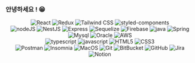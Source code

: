 ### 안녕하세요 ! 😁

<!--
**PreAgile/PreAgile** is a ✨ _special_ ✨ repository because its `README.md` (this file) appears on your GitHub profile.

Here are some ideas to get you started:

- 🔭 I’m currently working on ...
- 🌱 I’m currently learning ...
- 👯 I’m looking to collaborate on ...
- 🤔 I’m looking for help with ...
- 💬 Ask me about ...
- 📫 How to reach me: ...
- 😄 Pronouns: ...
- ⚡ Fun fact: ...
-->
<p align="center">
    <!-- front-end -->
  <img alt="React" src="https://img.shields.io/badge/-React-informational?style=plastic&logo=React&logoColor=white&color=rgb(97,218,251)">
  <img alt="Redux" src="https://img.shields.io/badge/-Redux-informational?style=plastic&logo=Redux&logoColor=white&color=rgb(118,74,188)">
  <img alt="Tailwind CSS" src="https://img.shields.io/badge/-Tailwind CSS-informational?style=plastic&logo=Tailwind CSS&logoColor=white&color=rgb(56,178,172)">
  <img alt="styled-components" src="https://img.shields.io/badge/_styled_components-informational?style=plastic&logo=styled-components&logoColor=white&color=rgb(219,112,147)">
   <!-- back-end -->
    <br>
  <img alt="nodeJS" src="https://img.shields.io/badge/-Node.js-informational?style=plastic&logo=Node.js&logoColor=white&color=rgb(51,153,51)">
  <img alt="NestJS" src="https://img.shields.io/badge/-NestJs-informational?style=plastic&logo=NestJs&logoColor=white&color=rgb(244,35,78)">
  <img alt="Express" src="https://img.shields.io/badge/-Express-informational?style=plastic&logo=&logoColor=white&color=rgb(0,0,0)">
  <img alt="Sequelize" src="https://img.shields.io/badge/-Sequelize-informational?style=plastic&logo=&logoColor=white&color=rgb(0,0,0)">
  <img alt="Firebase" src="https://img.shields.io/badge/-Firebase-informational?style=plastic&logo=Firebase&logoColor=white&color=rgb(255,202,40)">
  <img alt="java" src="https://img.shields.io/badge/-Java-informational?style=plastic&logo=Java&logoColor=white&color=rgb(0,115,150)">
  <img alt="Spring" src="https://img.shields.io/badge/-Spring-informational?style=plastic&logo=Spring&logoColor=white&color=rgb(109,179,63)">
    <!-- DB & Deployment -->
   <br>
  <img alt="Mysql" src="https://img.shields.io/badge/-MySQL-informational?style=plastic&logo=MySQL&logoColor=white&color=rgb(68,121,161)">
  <img alt="Oracle" src="https://img.shields.io/badge/-Oracle-informational?style=plastic&logo=Oracle&logoColor=white&color=rgb(248,0,0)">
  <img alt="AWS" src="https://img.shields.io/badge/-AWS-informational?style=plastic&logo=Amazon&logoColor=white&color=rgb(255,153,0)">
   <br>
    <!-- Language -->
  <img alt="typescript" src="https://img.shields.io/badge/-Typescript-informational?style=plastic&logo=Typescript&logoColor=white&color=rgb(0,122,204)">
  <img alt="javascript" src="https://img.shields.io/badge/-JavaScript-informational?style=plastic&logo=Javascript&logoColor=white&color=rgb(247,223,30)">
  <img alt="HTML5" src="https://img.shields.io/badge/-HTML5-informational?style=plastic&logo=HTML5&logoColor=white&color=rgb(277,79,38)">
  <img alt="CSS3" src="https://img.shields.io/badge/-CSS3-informational?style=plastic&logo=CSS3&logoColor=white&color=rgb(21,144,181)">
    <br>
    <!-- Others -->
  <img alt="Postman" src="https://img.shields.io/badge/-Postman-informational?style=plastic&logo=Postman&logoColor=white&color=rgb(255,108,55)">
  <img alt="Insomnia" src="https://img.shields.io/badge/-Insomnia-informational?style=plastic&logo=Insomnia&logoColor=white&color=rgb(88,73,190)">
  <img alt="MacOS" src="https://img.shields.io/badge/-MacOS-informational?style=plastic&logo=Apple&logoColor=white&color=rgb(0,0,0)">
  <img alt="Git" src="https://img.shields.io/badge/-Git-informational?style=plastic&logo=Git&logoColor=white&color=rgb(240,80,50)">
  <img alt="BitBucket" src="https://img.shields.io/badge/-Bitbucket-informational?style=plastic&logo=Bitbucket&logoColor=white&color=rgb(0,82,204)">
  <img alt="GitHub" src="https://img.shields.io/badge/-GitHub-informational?style=plastic&logo=GitHub&logoColor=white&color=rgb(24,23,23)">
  <img alt="Jira" src="https://img.shields.io/badge/-Jira-informational?style=plastic&logo=Jira&logoColor=white&color=rgb(0,82,204)">
  <img alt="Notion" src="https://img.shields.io/badge/-Notion-informational?style=plastic&logo=notion&logoColor=white&color=rgb(0,0,0)">

</p>